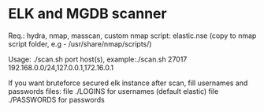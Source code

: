 # ELK and MGDB scanner

Req.: hydra, nmap, masscan, custom nmap script: elastic.nse (copy to nmap script folder, e.g - /usr/share/nmap/scripts/)

Usage:  ./scan.sh port host(s), example:./scan.sh 27017 192.168.0.0/24,127.0.0.1,172.16.0.1

If you want bruteforce secured elk instance after scan, fill usernames and passwords files:
file ./LOGINS for usernames (default elastic)
file ./PASSWORDS for passwords

